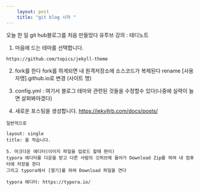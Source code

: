 ```yaml
---
    layout: post
    title: "git blog 시작 "
---
```


  오늘 한 일
  git hub블로그를 처음 만들었다
  유투브 강의 : 테디노트 

  1. 마음에 드는 테마를 선택합니다.
 
    https://github.com/topics/jekyll-theme

  2. fork를 한다
    fork를 하게되면 내 원격저장소에 소스코드가 복제된다
    rename [사용자명].github.io로 변경 (사이트 명)

  3. config.yml : 여기서 블로그 테마와 관련된 것들을 수정할수 있다(나중에 실력이 늘면 살펴봐야겠다)


  4. 새로운 포스팅을 생성합니다.
    https://jekyllrb.com/docs/posts/
  

    일반적으로 

    layout: single
    title: 을 적습니다.

    5. 마크다운 에디터(이미지 파일을 업로드 할때 편리) 
    typora 에디터를 다운을 받고 다른 사람의 깃허브에 들어가 Download Zip를 하여 내 컴퓨터에 저장을 한다
    그리고 typora에서 [열기]를 하여 Download 파일을 연다

    typora 에디터: https://typora.io/
